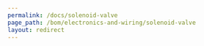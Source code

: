 ```yaml
---
permalink: /docs/solenoid-valve
page_path: /bom/electronics-and-wiring/solenoid-valve
layout: redirect
---
```


